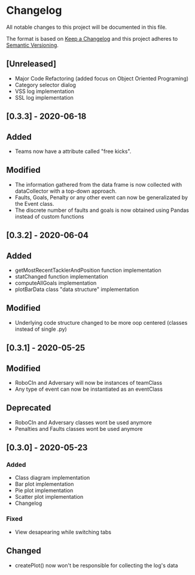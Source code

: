 
# Changelog
All notable changes to this project will be documented in this file.
 
The format is based on [Keep a Changelog](http://keepachangelog.com/)
and this project adheres to [Semantic Versioning](http://semver.org/).

## [Unreleased]
- Major Code Refactoring (added focus on Object Oriented Programing)
- Category selector dialog
- VSS log implementation
- SSL log implementation

## [0.3.3] - 2020-06-18

## Added

- Teams now have a attribute called "free kicks".

## Modified 

- The information gathered from the data frame is now collected with dataCollector with a top-down approach. 
- Faults, Goals, Penalty or any other event can now be generalizated by the Event class.
- The discrete number of faults and goals is now obtained using Pandas instead of custom functions

## [0.3.2] - 2020-06-04

## Added

- getMostRecentTacklerAndPosition function implementation
- statChanged function implementation
- computeAllGoals implementation
- plotBarData class "data structure" implementation

## Modified

- Underlying code structure changed to be more oop centered (classes instead of single .py)


## [0.3.1] - 2020-05-25

## Modified

- RoboCIn and Adversary will now be instances of teamClass
- Any type of event can now be instantiated as an eventClass

## Deprecated

- RoboCIn and Adversary classes wont be used anymore
- Penalties and Faults classes wont be used anymore

## [0.3.0] - 2020-05-23
 
### Added
 
- Class diagram implementation
- Bar plot implementation
- Pie plot implementation
- Scatter plot implementation
- Changelog

### Fixed
  
- View desapearing while switching tabs

## Changed

- createPlot() now won't be responsible for collecting the log's data
